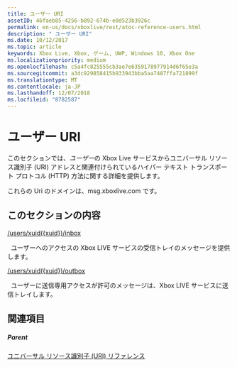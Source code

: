 ```yaml
---
title: ユーザー URI
assetID: 46faeb85-4256-b892-674b-e0d523b3926c
permalink: en-us/docs/xboxlive/rest/atoc-reference-users.html
description: " ユーザー URI"
ms.date: 10/12/2017
ms.topic: article
keywords: Xbox Live, Xbox, ゲーム, UWP, Windows 10, Xbox One
ms.localizationpriority: medium
ms.openlocfilehash: c5a4fc825555cb3ae7e6359178977914d6f65e3a
ms.sourcegitcommit: a3dc929858415b933943bba5aa7487ffa721899f
ms.translationtype: MT
ms.contentlocale: ja-JP
ms.lasthandoff: 12/07/2018
ms.locfileid: "8782587"
---
```

# <a name="users-uris"></a>ユーザー URI
 
このセクションでは、*ユーザー*の Xbox Live サービスからユニバーサル リソース識別子 (URI) アドレスと関連付けられているハイパー テキスト トランスポート プロトコル (HTTP) 方法に関する詳細を提供します。
 
これらの Uri のドメインは、msg.xboxlive.com です。
 
<a id="ID4EFB"></a>

 
## <a name="in-this-section"></a>このセクションの内容

[/users/xuid({xuid})/inbox](uri-usersxuidinbox.md)

&nbsp;&nbsp;ユーザーへのアクセスの Xbox LIVE サービスの受信トレイのメッセージを提供します。 

[/users/xuid({xuid})/outbox](uri-usersxuidoutbox.md)

&nbsp;&nbsp;ユーザーに送信専用アクセスが許可のメッセージは、Xbox LIVE サービスに送信トレイします。 
 
<a id="ID4EOB"></a>

 
## <a name="see-also"></a>関連項目
 
<a id="ID4EQB"></a>

 
##### <a name="parent"></a>Parent 

[ユニバーサル リソース識別子 (URI) リファレンス](../atoc-xboxlivews-reference-uris.md)

   